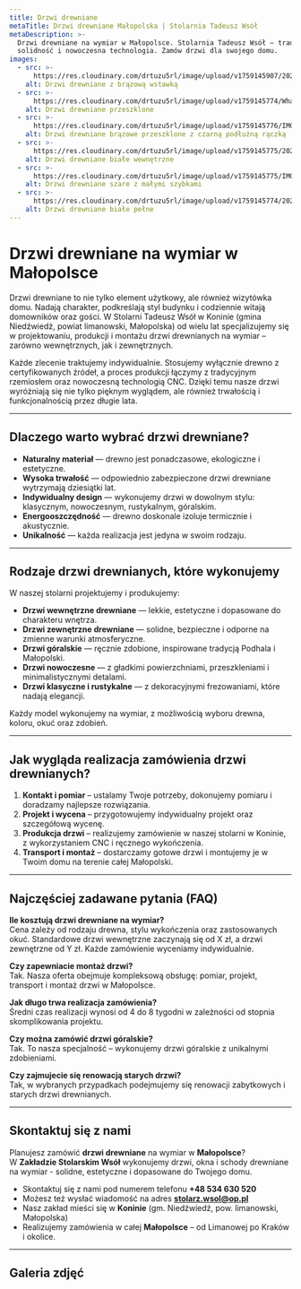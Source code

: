 ```yaml
---
title: Drzwi drewniane
metaTitle: Drzwi drewniane Małopolska | Stolarnia Tadeusz Wsół
metaDescription: >-
  Drzwi drewniane na wymiar w Małopolsce. Stolarnia Tadeusz Wsół – tradycja,
  solidność i nowoczesna technologia. Zamów drzwi dla swojego domu.
images:
  - src: >-
      https://res.cloudinary.com/drtuzu5rl/image/upload/v1759145907/20230327_103210_vanmg8_l1danu.webp
    alt: Drzwi drewniane z brązową wstawką
  - src: >-
      https://res.cloudinary.com/drtuzu5rl/image/upload/v1759145774/WhatsApp_Image_2025-06-06_at_11.26.03_bo74gm_jdueoy.webp
    alt: Drzwi drewniane przeszklone
  - src: >-
      https://res.cloudinary.com/drtuzu5rl/image/upload/v1759145776/IMG-20220810-WA0011_t4yy7q_ermw4p.webp
    alt: Drzwi drewniane brązowe przeszklone z czarną podłużną rączką
  - src: >-
      https://res.cloudinary.com/drtuzu5rl/image/upload/v1759145775/20240902_155321_y8z7xf_fh7ool.webp
    alt: Drzwi drewniane białe wewnętrzne
  - src: >-
      https://res.cloudinary.com/drtuzu5rl/image/upload/v1759145775/IMG-20210818-WA0001_ai8tjh_zad0uq.webp
    alt: Drzwi drewniane szare z małymi szybkami
  - src: >-
      https://res.cloudinary.com/drtuzu5rl/image/upload/v1759145774/20240904_134640_fkyamo_co8uog.webp
    alt: Drzwi drewniane białe pełne
---
```

# Drzwi drewniane na wymiar w Małopolsce

Drzwi drewniane to nie tylko element użytkowy, ale również wizytówka domu. Nadają charakter, podkreślają styl budynku i
codziennie witają domowników oraz gości. W Stolarni Tadeusz Wsół w Koninie (gmina Niedźwiedź, powiat limanowski,
Małopolska) od wielu lat specjalizujemy się w projektowaniu, produkcji i montażu drzwi drewnianych na wymiar – zarówno
wewnętrznych, jak i zewnętrznych.

Każde zlecenie traktujemy indywidualnie. Stosujemy wyłącznie drewno z certyfikowanych źródeł, a proces produkcji łączymy
z tradycyjnym rzemiosłem oraz nowoczesną technologią CNC. Dzięki temu nasze drzwi wyróżniają się nie tylko pięknym
wyglądem, ale również trwałością i funkcjonalnością przez długie lata.

---

## Dlaczego warto wybrać drzwi drewniane?

- **Naturalny materiał** — drewno jest ponadczasowe, ekologiczne i estetyczne.
- **Wysoka trwałość** — odpowiednio zabezpieczone drzwi drewniane wytrzymają dziesiątki lat.
- **Indywidualny design** — wykonujemy drzwi w dowolnym stylu: klasycznym, nowoczesnym, rustykalnym, góralskim.
- **Energooszczędność** — drewno doskonale izoluje termicznie i akustycznie.
- **Unikalność** — każda realizacja jest jedyna w swoim rodzaju.

---

## Rodzaje drzwi drewnianych, które wykonujemy

W naszej stolarni projektujemy i produkujemy:

- **Drzwi wewnętrzne drewniane** — lekkie, estetyczne i dopasowane do charakteru wnętrza.
- **Drzwi zewnętrzne drewniane** — solidne, bezpieczne i odporne na zmienne warunki atmosferyczne.
- **Drzwi góralskie** — ręcznie zdobione, inspirowane tradycją Podhala i Małopolski.
- **Drzwi nowoczesne** — z gładkimi powierzchniami, przeszkleniami i minimalistycznymi detalami.
- **Drzwi klasyczne i rustykalne** — z dekoracyjnymi frezowaniami, które nadają elegancji.

Każdy model wykonujemy na wymiar, z możliwością wyboru drewna, koloru, okuć oraz zdobień.

---

## Jak wygląda realizacja zamówienia drzwi drewnianych?

1. **Kontakt i pomiar** – ustalamy Twoje potrzeby, dokonujemy pomiaru i doradzamy najlepsze rozwiązania.
1. **Projekt i wycena** – przygotowujemy indywidualny projekt oraz szczegółową wycenę.
1. **Produkcja drzwi** – realizujemy zamówienie w naszej stolarni w Koninie, z wykorzystaniem CNC i ręcznego
   wykończenia.
1. **Transport i montaż** – dostarczamy gotowe drzwi i montujemy je w Twoim domu na terenie całej Małopolski.

---

## Najczęściej zadawane pytania (FAQ)

**Ile kosztują drzwi drewniane na wymiar?**\
Cena zależy od rodzaju drewna, stylu wykończenia oraz zastosowanych okuć. Standardowe drzwi wewnętrzne zaczynają się od
X zł, a drzwi zewnętrzne od Y zł. Każde zamówienie wyceniamy indywidualnie.

**Czy zapewniacie montaż drzwi?**\
Tak. Nasza oferta obejmuje kompleksową obsługę: pomiar, projekt, transport i montaż drzwi w Małopolsce.

**Jak długo trwa realizacja zamówienia?**\
Średni czas realizacji wynosi od 4 do 8 tygodni w zależności od stopnia skomplikowania projektu.

**Czy można zamówić drzwi góralskie?**\
Tak. To nasza specjalność – wykonujemy drzwi góralskie z unikalnymi zdobieniami.

**Czy zajmujecie się renowacją starych drzwi?**\
Tak, w wybranych przypadkach podejmujemy się renowacji zabytkowych i starych drzwi drewnianych.

---

## Skontaktuj się z nami

Planujesz zamówić **drzwi drewniane** na wymiar w **Małopolsce**?\
W **Zakładzie Stolarskim Wsół** wykonujemy drzwi, okna i schody drewniane na wymiar - solidne, estetyczne i dopasowane do Twojego domu.

- Skontaktuj się z nami pod numerem telefonu **+48 534 630 520**
- Możesz też wysłać wiadomość na adres **stolarz.wsol@op.pl**
- Nasz zakład mieści się w **Koninie** (gm. Niedźwiedź, pow. limanowski, Małopolska)
- Realizujemy zamówienia w całej **Małopolsce** – od Limanowej po Kraków i okolice.

---

## Galeria zdjęć
